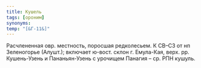 ```yaml
---
title: Кушель
tags: [ороним]
synonyms:
temp: "[&Г-11&]"
---
```


Расчлененная овр. местность, поросшая редколесьем. К СВ–СЗ от нп Зеленогорье
(Алушт.); включает ю-вост. склон г. Емула-Кая, верх. рр. Кушень-Узень и
Пананьян-Узень с урочищем Панагия – ср. РПН кушуль.
